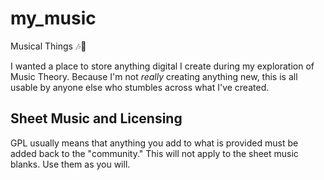 # my_music
Musical Things 🎶🎵

I wanted a place to store anything digital I create during my exploration of 
Music Theory. Because I'm not _really_ creating anything new, this is all usable 
by anyone else who stumbles across what I've created.

## Sheet Music and Licensing
GPL usually means that anything you add to what is provided must be added back 
to the "community." This will not apply to the sheet music blanks. Use them as 
you will.